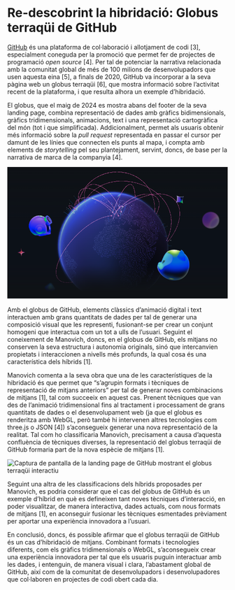 # Re-descobrint la hibridació: Globus terraqüi de GitHub
[GitHub](https://github.com/) és una plataforma de col·laboració i allotjament de codi [3], especialment coneguda per la promoció que permet fer de projectes de programació _open source_ [4]. Per tal de potenciar la narrativa relacionada amb la comunitat global de més de 100 milions de desenvolupadors que usen aquesta eina [5], a finals de 2020, GitHub va incorporar a la seva pàgina web un globus terraqüi [6], que mostra informació sobre l’activitat recent de la plataforma, i que resulta alhora un exemple d’hibridació.

El globus, que el maig de 2024 es mostra abans del footer de la seva landing page, combina representació de dades amb gràfics bidimensionals, gràfics tridimensionals, animacions, text i una representació cartogràfica del món (tot i que simplificada). Addicionalment, permet als usuaris obtenir més informació sobre la _pull request_ representada en passar el cursor per damunt de les línies que connecten els punts al mapa, i compta amb elements de _storytelling_ pel seu plantejament, servint, doncs, de base per la narrativa de marca de la companyia [4].

![Representació gràfica d'un globus terraqüi amb arcs al damunt que mostren les contribucions open source a GitHub.](https://github.com/claudiacordobam/PAC3_Manovich_Reloaded/blob/main/GitHubGlobe.png)

Amb el globus de GitHub, elements clàssics d’animació digital i text interactuen amb grans quantitats de dades per tal de generar una composició visual que les representi, fusionant-se per crear un conjunt homogeni que interactua com un tot a ulls de l’usuari. Seguint el coneixement de Manovich, doncs, en el globus de GitHub, els mitjans no conserven la seva estructura i autonomia originals, sinó que intercanvien propietats i interaccionen a nivells més profunds, la qual cosa és una característica dels híbrids [1].

Manovich comenta a la seva obra que una de les característiques de la hibridació és que permet que “s’agrupin formats i tècniques de representació de mitjans anteriors” per tal de generar noves combinacions de mitjans [1], tal com succeeix en aquest cas. Prenent tècniques que van des de l’animació tridimensional fins al tractament i processament de grans quantitats de dades o el desenvolupament web (ja que el globus es renderitza amb WebGL, però també hi intervenen altres tecnologies com three.js o JSON [4]) s’aconsegueix generar una nova representació de la realitat. Tal com ho classificaria Manovich, precisament a causa d’aquesta confluència de tècniques diverses, la representació del globus terraqüi de GitHub formaria part de la nova espècie de mitjans [1].

![Captura de pantalla de la landing page de GitHub mostrant el globus terraqüi interactiu](https://github.com/claudiacordobam/PAC3_Manovich_Reloaded/blob/main/GitHubGlobe.gif)

Seguint una altra de les classificacions dels híbrids proposades per Manovich, es podria considerar que el cas del globus de GitHub és un exemple d’híbrid en què es defineixen tant noves tècniques d’interacció, en poder visualitzar, de manera interactiva, dades actuals, com nous formats de mitjans [1], en aconseguir fusionar les tècniques esmentades prèviament per aportar una experiència innovadora a l’usuari.

En conclusió, doncs, és possible afirmar que el globus terraqüi de GitHub és un cas d’hibridació de mitjans. Combinant formats i tecnologies diferents, com els gràfics tridimensionals o WebGL, s’aconsegueix crear una experiència innovadora per tal que els usuaris puguin interactuar amb les dades, i entenguin, de manera visual i clara, l’abastament global de GitHub, així com de la comunitat de desenvolupadors i desenvolupadores que col·laboren en projectes de codi obert cada dia.
